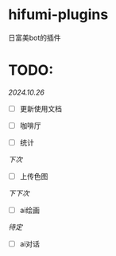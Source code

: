 # hifumi-plugins
日富美bot的插件

# TODO:
*2024.10.26*

- [ ] 更新使用文档

- [ ] 咖啡厅
    
- [ ] 统计

*下次*

- [ ] 上传色图

*下下次*

- [ ] ai绘画

*待定*

- [ ] ai对话
